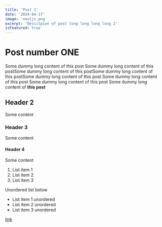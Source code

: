 ```yaml
---
title: 'Post 2'
date: '2024-04-17'
image: 'nextjs.png'
excerpt: 'Descitpion of post long long long long 2'
isFeatured: true
---
```


# Post number ONE

Some dummy long content of this post Some dummy long content of this postSome dummy long content of this postSome dummy long content of this postSome dummy long content of this post Some dummy long content of this post Some dummy long content of this post Some dummy long content of **this post**

## Header 2

Some content

### Header 3

Some content

#### Header 4

Some content

1. List item 1
2. List item 2
3. List item 3

Unordered list below

-   List item 1 unordered
-   List item 2 unordered
-   List item 3 unordered

[link](https://google.com)
